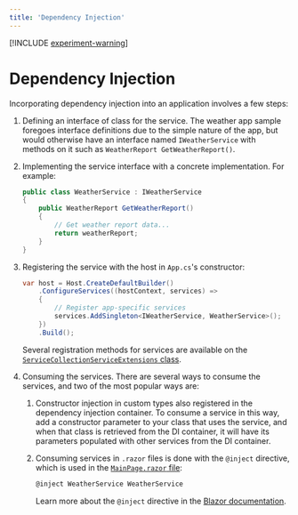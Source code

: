 ```yaml
---
title: 'Dependency Injection'
---
```


[!INCLUDE [experiment-warning](../includes/experiment-warning.md)]

# Dependency Injection

Incorporating dependency injection into an application involves a few steps:

   1. Defining an interface of class for the service. The weather app sample foregoes interface definitions due to the simple nature of the app, but would otherwise have an interface named `IWeatherService` with methods on it such as `WeatherReport GetWeatherReport()`.

   1. Implementing the service interface with a concrete implementation. For example:

        ```c#
        public class WeatherService : IWeatherService
        {
            public WeatherReport GetWeatherReport()
            {
                // Get weather report data...
                return weatherReport;
            }
        }
        ```

   1. Registering the service with the host in `App.cs`'s constructor:

        ```c#
        var host = Host.CreateDefaultBuilder()
            .ConfigureServices((hostContext, services) =>
            {
                // Register app-specific services
                services.AddSingleton<IWeatherService, WeatherService>();
            })
            .Build();
        ```

        Several registration methods for services are available on the [`ServiceCollectionServiceExtensions` class](https://docs.microsoft.com/dotnet/api/microsoft.extensions.dependencyinjection.servicecollectionserviceextensions?view=dotnet-plat-ext-3.00).

   1. Consuming the services. There are several ways to consume the services, and two of the most popular ways are:

      1. Constructor injection in custom types also registered in the dependency injection container. To consume a service in this way, add a constructor parameter to your class that uses the service, and when that class is retrieved from the DI container, it will have its parameters populated with other services from the DI container.

      1. Consuming services in `.razor` files is done with the `@inject` directive, which is used in the [`MainPage.razor` file](https://github.com/xamarin/MobileBlazorBindings/blob/master/samples/MobileBlazorBindingsWeather/MobileBlazorBindingsWeather/MainPage.razor#L1):

         ```c#
         @inject WeatherService WeatherService
         ```

         Learn more about the `@inject` directive in the [Blazor documentation](https://docs.microsoft.com/aspnet/core/blazor/dependency-injection?view=aspnetcore-3.0).
